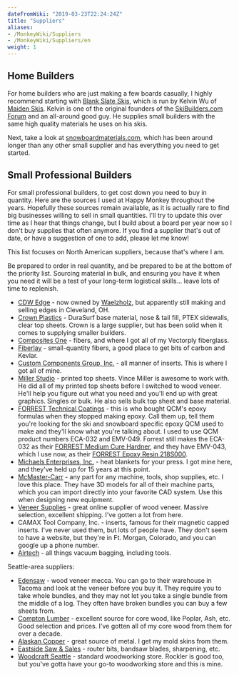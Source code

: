```yaml
---
dateFromWiki: "2019-03-23T22:24:24Z"
title: "Suppliers"
aliases:
- /MonkeyWiki/Suppliers
- /MonkeyWiki/Suppliers/en
weight: 1
---
```


## Home Builders 
For home builders who are just making a few boards casually, I highly recommend starting with [Blank Slate Skis](http://www.blankslateskis.com/), which is run by Kelvin Wu of [Maiden Skis](https://maidenskis.com/). Kelvin is one of the original founders of the [SkiBuilders.com Forum](http://www.skibuilders.com/phpBB2/) and an all-around good guy. He supplies small builders with the same high quality materials he uses on his skis.

Next, take a look at [snowboardmaterials.com](https://snowboardmaterials.com/), which has been around longer than any other small supplier and has everything you need to get started. 


## Small Professional Builders 
 

For small professional builders, to get cost down you need to buy in quantity. Here are the sources I used at Happy Monkey throughout the years. Hopefully these sources remain available, as it is actually rare to find big businesses willing to sell in small quantities. I'll try to update this over time as I hear that things change, but I build about a board per year now so I don't buy supplies that often anymore. If you find a supplier that's out of date, or have a suggestion of one to add, please let me know!

This list focuses on North American suppliers, because that's where I am.

Be prepared to order in real quantity, and be prepared to be at the bottom of the priority list. Sourcing material in bulk, and ensuring you have it when you need it will be a test of your long-term logistical skills… leave lots of time to replenish.

- [CDW Edge](https://www.waelzholz.com/en/company/international/usa.html) - now owned by [Waelzholz](https://www.waelzholz-skikanten.de/en.html), but apparently still making and selling edges in Cleveland, OH. 
- [Crown Plastics](https://crownplastics.com/) - DuraSurf base material, nose & tail fill, PTEX sidewalls, clear top sheets. Crown is a large supplier, but has been solid when it comes to supplying smaller builders.
- [Composites One](https://www.compositesone.com/) - fibers, and where I got all of my Vectorply fiberglass. 
- [Fiberlay](http://www.fiberlay.com/) - small-quantity fibers, a good place to get bits of carbon and Kevlar.
- [Custom Components Group, Inc.](http://www.customcomponentsgroup.com) - all manner of inserts. This is where I got all of mine.
- [Miller Studio](http://www.millerstudio.net/) - printed top sheets. Vince Miller is awesome to work with. He did all of my printed top sheets before I switched to wood veneer. He'll help you figure out what you need and you'll end up with great graphics. Singles or bulk. He also sells bulk top sheet and base material.
- [FORREST Technical Coatings](http://forrestpaint.com/) - this is who bought QCM's epoxy formulas when they stopped making epoxy. Call them up, tell them you're looking for the ski and snowboard specific epoxy QCM used to make and they'll know what you're talking about. I used to use QCM product numbers ECA-032 and EMV-049. Forrest still makes the ECA-032 as their [FORREST Medium Cure Hardner](http://forresttechblog.com/sportboard-builders-qcm/forrest-medium-cure-hardner/), and they have EMV-043, which I use now, as their [FORREST Epoxy Resin 218S000](http://forresttechblog.com/sportboard-builders-qcm/forrest-epoxy-resin-218s000/).
- [Michaels Enterprises, Inc.](https://www.michaelsenterprises.com) - heat blankets for your press. I got mine here, and they've held up for 15 years at this point.
- [McMaster-Carr](https://www.mcmaster.com/) - any part for any machine, tools, shop supplies, etc. I love this place. They have 3D models for all of their machine parts, which you can import directly into your favorite CAD system. Use this when designing new equipment.
- [Veneer Supplies](https://www.veneersupplies.com/) - great online supplier of wood veneer. Massive selection, excellent shipping. I've gotten a lot from here.
- CAMAX Tool Company, Inc. - inserts, famous for their magnetic capped inserts. I've never used them, but lots of people have. They don't seem to have a website, but they're in Ft. Morgan, Colorado, and you can google up a phone number.
- [Airtech](https://www.airtechonline.com/) - all things vacuum bagging, including tools.

Seattle-area suppliers:

- [Edensaw](http://www.edensaw.com/) - wood veneer mecca. You can go to their warehouse in Tacoma and look at the veneer before you buy it. They require you to take whole bundles, and they may not let you take a single bundle from the middle of a log. They often have broken bundles you can buy a few sheets from.
- [Compton Lumber](https://www.comptonlbr.com) - excellent source for core wood, like Poplar, Ash, etc. Good selection and prices. I've gotten all of my core wood from them for over a decade.
- [Alaskan Copper](http://www.alascop.com/) - great source of metal. I get my mold skins from them.
- [Eastside Saw & Sales](http://www.eastsidesaw.com/) - router bits, bandsaw blades, sharpening, etc.
- [Woodcraft Seattle](https://www.woodcraft.com/stores/seattle) - standard woodworking store. Rockler is good too, but you've gotta have your go-to woodworking store and this is mine.
